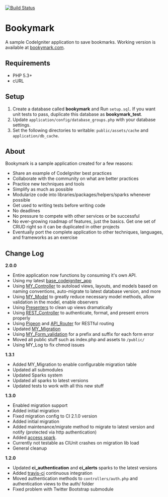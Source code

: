 [![Build Status](https://secure.travis-ci.org/mikedfunk/bookymark.png?branch=master)](http://travis-ci.org/mikedfunk/bookymark)

# Bookymark

A sample CodeIgniter application to save bookmarks. Working version is available at [bookymark.com](http://bookymark.com).

## Requirements

* PHP 5.3+
* cURL

## Setup

1. Create a database called **bookymark** and Run ```setup.sql```. If you want unit tests to pass, duplicate this database as **bookymark_test**.
2. Update ```application/config/database_groups.php``` with your database settings.
3. Set the following directories to writable: ```public/assets/cache``` and ```application/db_cache```.

## About

Bookymark is a sample application created for a few reasons:

* Share an example of CodeIgniter best practices
* Collaborate with the community on what are better practices
* Practice new techniques and tools
* Simplify as much as possible
* Modularize code into libraries/packages/helpers/sparks whenever possible
* Get used to writing tests before writing code
* No deadlines
* No pressure to compete with other services or be successful
* No ever-growing roadmap of features, just the basics. Get one set of CRUD right so it can be duplicated in other projects
* Eventually port the complete application to other techniques, languages, and frameworks as an exercise

Change Log
-----------------

**2.0.0**

* Entire application now functions by consuming it's own API.
* Using my latest [base_codeigniter_app](https://github.com/mikedfunk/Base-CodeIgniter-App)
* Using [MY_Controller](https://github.com/jamierumbelow/codeigniter-base-controller) to autoload views, layouts, and models based on naming conventions, auto-migrate to latest database version, and more
* Using [MY_Model](https://github.com/jamierumbelow/codeigniter-base-model) to greatly reduce necessary model methods, allow validation in the model, enable observers
* Using [Presenters](https://github.com/efendibooks/codeigniter-handbook-vol-1/blob/master/application/presenters/presenter.php) to clean up views dramatically
* Using [REST_Controller](https://github.com/efendibooks/codeigniter-handbook-vol-2/blob/master/application/core/MY_Controller.php) to authenticate, format, and present errors properly
* Using [Pigeon](https://github.com/jamierumbelow/pigeon) and [API_Router](https://github.com/efendibooks/codeigniter-handbook-vol-2/blob/master/application/controllers/api_router.php) for RESTful routing
* Updated [MY_Migration](https://github.com/mikedfunk/MY_Migration)
* Using [MY_Form_validation](https://github.com/mikedfunk/MY_Form_validation) for a prefix and suffix for each form error
* Moved all public stuff such as index.php and assets to ```/public/```
* Using MY_Log to fix chmod issues

**1.3.1**

* Added MY_Migration to enable configurable migration table
* Updated all submodules
* Updated Sparks system
* Updated all sparks to latest versions
* Updated tests to work with all this new stuff

**1.3.0**

* Enabled migration support
 * Added initial migration
 * Fixed migration config to CI 2.1.0 version
 * Added initial migration
 * Added maintenance/migrate method to migrate to latest version and notify (protected via http authentication)
 * Added [access spark](http://getsparks.org/packages/access/versions/HEAD/show).
 * Currently not testable as CIUnit crashes on migration lib load
 * General cleanup

**1.2.0**

* Updated **ci_authentication** and **ci_alerts** sparks to the latest versions
* Added [travis-ci](http://travis-ci.org) continuous integration
* Moved authentication methods to ```controllers/auth.php``` and authentication views to the auth/ folder
* Fixed problem with Twitter Bootstrap submodule